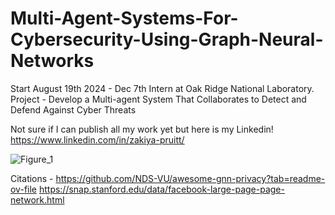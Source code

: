 # Multi-Agent-Systems-For-Cybersecurity-Using-Graph-Neural-Networks
Start August 19th 2024 - Dec 7th
Intern at Oak Ridge National Laboratory. Project - Develop a Multi-agent System That Collaborates to Detect and Defend Against Cyber Threats

Not sure if I can publish all my work yet but here is my Linkedin!
https://www.linkedin.com/in/zakiya-pruitt/


![Figure_1](https://github.com/user-attachments/assets/2aba4bd7-eb44-4e31-8ab1-ff0dd16e1e5e)



Citations - https://github.com/NDS-VU/awesome-gnn-privacy?tab=readme-ov-file
https://snap.stanford.edu/data/facebook-large-page-page-network.html

